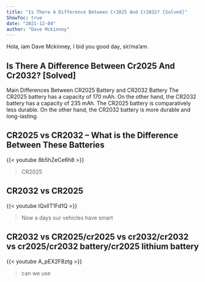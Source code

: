 ```yaml
---
title: "Is There A Difference Between Cr2025 And Cr2032? [Solved]"
ShowToc: true 
date: "2021-12-04"
author: "Dave Mckinney" 
---
```


Hola, iam Dave Mckinney, I bid you good day, sir/ma’am.
## Is There A Difference Between Cr2025 And Cr2032? [Solved]
Main Differences Between CR2025 Battery and CR2032 Battery The CR2025 battery has a capacity of 170 mAh. On the other hand, the CR2032 battery has a capacity of 235 mAh. The CR2025 battery is comparatively less durable. On the other hand, the CR2032 battery is more durable and long-lasting.

## CR2025 vs CR2032 – What is the Difference Between These Batteries
{{< youtube 8b5hZeCe6h8 >}}
>CR2025

## CR2032 vs CR2025
{{< youtube IQxIlT1Fd1Q >}}
>Now a days our vehicles have smart 

## CR2032 vs CR2025/cr2025 vs cr2032/cr2032 vs cr2025/cr2032 battery/cr2025 lithium battery
{{< youtube A_pEX2F8ztg >}}
>can we use 


